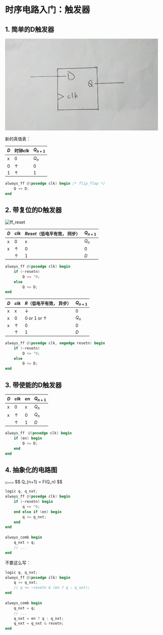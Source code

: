 # 时序电路入门：触发器

## 1. 简单的D触发器

![ff](asset\ff.jpg)

新的真值表：

| $D$  | 时钟$clk$ | $Q_{n+1}$ |
| ---- | --------- | --------- |
| x    | 0         | $Q_n$     |
| 0    | ↑         | 0         |
| 1    | ↑         | 1         |

```verilog
always_ff @(posedge clk) begin /* flip_flop */ 
    Q <= D;
end
```



## 2. 带复位的D触发器

![ff_reset](D:\2020Autumn\DigitalLogic\DigitalLogic-Autumn2020\experiment\lab5\asset\ff_reset.jpg)

| $D$  | $clk$ | $Reset$（低电平有效， 同步） | $Q_{n+1}$ |
| ---- | ----- | ---------------------------- | --------- |
| x    | 0     | x                            | $Q_n$     |
| x    | ↑     | 0                            | 0         |
|      | ↑     | 1                            | $D$       |

```verilog
always_ff @(posedge clk) begin
    if (~resetn)
    	Q <= '0;
    else
        Q <= D;
end
```

| $D$  | $clk$ | $R$（低电平有效， 异步） | $Q_{n+1}$ |
| ---- | ----- | ------------------------ | --------- |
| x    | x     | ↓                        | 0         |
| x    | 0     | 0 or 1 or ↑              | $Q_n$     |
| x    | ↑     | 0                        | 0         |
|      | ↑     | 1                        | $D$       |

```verilog
always_ff @(posedge clk, negedge resetn) begin
    if (~resetn)
    	Q <= '0;
    else
        Q <= D;
end
```

## 3. 带使能的D触发器

| $D$  | $clk$ | $en$ | $Q_{n+1}$ |
| ---- | ----- | ---- | --------- |
| x    | 0     | x    | $Q_n$     |
| x    | ↑     | 0    | $Q_n$     |
|      | ↑     | 1    | $D$       |

```verilog
always_ff　@(posedge clk) begin
    if (en) begin
        Q <= D;
    end
end
```

## 4. 抽象化的电路图

<img src="D:\2020Autumn\DigitalLogic\DigitalLogic-Autumn2020\experiment\lab5\asset\circuit.jpg" alt="circuit" style="zoom:50%;" />
$$
Q_{n+1} = F(Q_n)
$$

```verilog
logic q, q_nxt;
always_ff @(posedge clk) begin
    if (~resetn) begin
        q <= '0;
    end else if (en) begin
        q <= q_nxt;
    end
end

always_comb begin
    q_nxt = q;
    // ...
end
```

不要这么写：

```verilog
logic q, q_nxt;
always_ff @(posedge clk) begin
    q <= q_nxt;
    // q <= ~resetn & (en ? q : q_nxt);
end

always_comb begin
    q_nxt = q;
    // ...
    q_nxt = en ? q : q_nxt;
    q_nxt = q_nxt & resetn;
end
```

